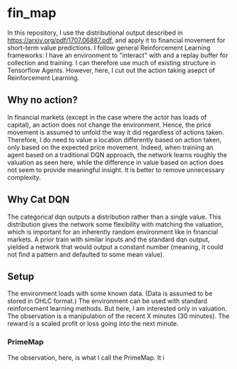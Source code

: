 # fin_map

In this repository, I use the distributional output described in https://arxiv.org/pdf/1707.06887.pdf, and apply it to financial movement for short-term value predictions. I follow general Reinforcement Learning frameworks: I have an environment to "interact" with and a replay buffer for collection and training. I can therefore use much of existing structure in Tensorflow Agents. However, here, I cut out the action taking asepct of Reinforcement Learning.

<h2>Why no action?</h2>
<p>
In financial markets (except in the case where the actor has loads of capital), an action does not change the environment. Hence, the price movement is assumed to unfold the way it did regardless of actions taken. Therefore, I do need to value a location differently based on action taken, only based on the expected price movement. Indeed, when training an agent based on a traditional DQN approach, the network learns roughly the valuation as seen here, while the difference in value based on action does not seem to provide meaningful insight. It is better to remove unnecessary complexity.
</p>
<h2>Why Cat DQN</h2>
<p>
The categorical dqn outputs a distribution rather than a single value. This distribution gives the network some flexibility with matching the valuation, which is important for an inherently random environment like in financial markets. A prior train with similar inputs and the standard dqn output, yielded a network that would output a constant number (meaning, it could not find a pattern and defaulted to some mean value).
</p>
<h2>Setup</h2>
<p>The environment loads with some known data. (Data is assumed to be stored in OHLC format.) The environment can be used with standard reinforcement learning methods. But here, I am interested only in valuation. The observation is a manipulation of the recent X minutes (30 minutes). The reward is a scaled profit or loss going into the next minute.</p>
<h3>PrimeMap</h3>
The observation, here, is what I call the PrimeMap. It i
